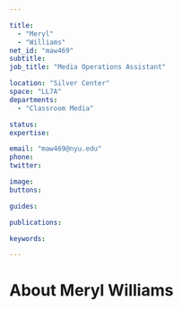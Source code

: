 ```yaml
---

title:
  - "Meryl"
  - "Williams"
net_id: "maw469"
subtitle: 
job_title: "Media Operations Assistant"

location: "Silver Center"
space: "LL7A"
departments:
  - "Classroom Media"

status: 
expertise:

email: "maw469@nyu.edu"
phone: 
twitter: 

image: 
buttons:

guides:

publications:

keywords:

---
```


# About Meryl Williams


